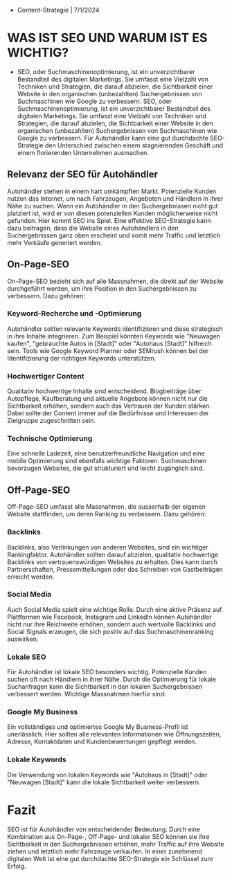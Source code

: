 * Content-Strategie | 7/1/2024

# WAS IST SEO UND WARUM IST ES WICHTIG?

* SEO, oder Suchmaschinenoptimierung, ist ein unverzichtbarer Bestandteil des digitalen Marketings. Sie umfasst eine Vielzahl von Techniken und Strategien, die darauf abzielen, die Sichtbarkeit einer Website in den organischen (unbezahlten) Suchergebnissen von Suchmaschinen wie Google zu verbessern.
SEO, oder Suchmaschinenoptimierung, ist ein unverzichtbarer Bestandteil des digitalen Marketings. Sie umfasst eine Vielzahl von Techniken und Strategien, die darauf abzielen, die Sichtbarkeit einer Website in den organischen (unbezahlten) Suchergebnissen von Suchmaschinen wie Google zu verbessern. Für Autohändler kann eine gut durchdachte SEO-Strategie den Unterschied zwischen einem stagnierenden Geschäft und einem florierenden Unternehmen ausmachen.
## Relevanz der SEO für Autohändler
Autohändler stehen in einem hart umkämpften Markt. Potenzielle Kunden nutzen das Internet, um nach Fahrzeugen, Angeboten und Händlern in ihrer Nähe zu suchen. Wenn ein Autohändler in den Suchergebnissen nicht gut platziert ist, wird er von diesen potenziellen Kunden möglicherweise nicht gefunden. Hier kommt SEO ins Spiel. Eine effektive SEO-Strategie kann dazu beitragen, dass die Website eines Autohändlers in den Suchergebnissen ganz oben erscheint und somit mehr Traffic und letztlich mehr Verkäufe generiert werden.
## On-Page-SEO
On-Page-SEO bezieht sich auf alle Massnahmen, die direkt auf der Website durchgeführt werden, um ihre Position in den Suchergebnissen zu verbessern. Dazu gehören:
### Keyword-Recherche und -Optimierung

Autohändler sollten relevante Keywords identifizieren und diese strategisch in ihre Inhalte integrieren. Zum Beispiel könnten Keywords wie "Neuwagen kaufen", "gebrauchte Autos in [Stadt]" oder "Autohaus [Stadt]" hilfreich sein. Tools wie Google Keyword Planner oder SEMrush können bei der Identifizierung der richtigen Keywords unterstützen.
### Hochwertiger Content

Qualitativ hochwertige Inhalte sind entscheidend. Blogbeiträge über Autopflege, Kaufberatung und aktuelle Angebote können nicht nur die Sichtbarkeit erhöhen, sondern auch das Vertrauen der Kunden stärken. Dabei sollte der Content immer auf die Bedürfnisse und Interessen der Zielgruppe zugeschnitten sein.
### Technische Optimierung

Eine schnelle Ladezeit, eine benutzerfreundliche Navigation und eine mobile Optimierung sind ebenfalls wichtige Faktoren. Suchmaschinen bevorzugen Websites, die gut strukturiert und leicht zugänglich sind.
## Off-Page-SEO
Off-Page-SEO umfasst alle Massnahmen, die ausserhalb der eigenen Website stattfinden, um deren Ranking zu verbessern. Dazu gehören:
### Backlinks

Backlinks, also Verlinkungen von anderen Websites, sind ein wichtiger Rankingfaktor. Autohändler sollten darauf abzielen, qualitativ hochwertige Backlinks von vertrauenswürdigen Websites zu erhalten. Dies kann durch Partnerschaften, Pressemitteilungen oder das Schreiben von Gastbeiträgen erreicht werden.
### Social Media

Auch Social Media spielt eine wichtige Rolle. Durch eine aktive Präsenz auf Plattformen wie Facebook, Instagram und LinkedIn können Autohändler nicht nur ihre Reichweite erhöhen, sondern auch wertvolle Backlinks und Social Signals erzeugen, die sich positiv auf das Suchmaschinenranking auswirken.
### Lokale SEO

Für Autohändler ist lokale SEO besonders wichtig. Potenzielle Kunden suchen oft nach Händlern in ihrer Nähe. Durch die Optimierung für lokale Suchanfragen kann die Sichtbarkeit in den lokalen Suchergebnissen verbessert werden. Wichtige Massnahmen hierfür sind:
### Google My Business

Ein vollständiges und optimiertes Google My Business-Profil ist unerlässlich. Hier sollten alle relevanten Informationen wie Öffnungszeiten, Adresse, Kontaktdaten und Kundenbewertungen gepflegt werden.
### Lokale Keywords

Die Verwendung von lokalen Keywords wie "Autohaus in [Stadt]" oder "Neuwagen [Stadt]" kann die lokale Sichtbarkeit weiter verbessern.
# Fazit
SEO ist für Autohändler von entscheidender Bedeutung. Durch eine Kombination aus On-Page-, Off-Page- und lokaler SEO können sie ihre Sichtbarkeit in den Suchergebnissen erhöhen, mehr Traffic auf ihre Website ziehen und letztlich mehr Fahrzeuge verkaufen. In einer zunehmend digitalen Welt ist eine gut durchdachte SEO-Strategie ein Schlüssel zum Erfolg.